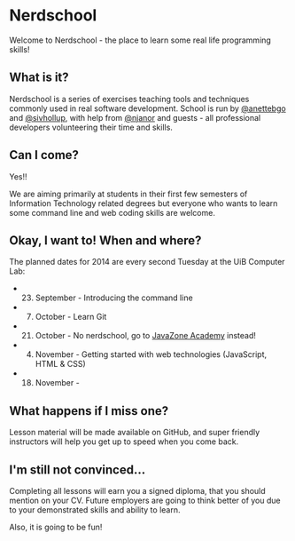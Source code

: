 Nerdschool 
=======================
Welcome to Nerdschool - the place to learn some real life programming skills!


What is it?
-----------------------
Nerdschool is a series of exercises teaching tools and techniques commonly used in real software development. School is run by [@anettebgo](https://github.com/anettebgo) and [@sivhollup](http://github.com/sivhollup), with help from [@njanor](https://github.com/njanor) and guests - all professional developers volunteering their time and skills.


Can I come?
-----------------------
Yes!!

We are aiming primarily at students in their first few semesters of Information Technology related degrees but everyone who wants to learn some command line and web coding skills are welcome.


Okay, I want to! When and where?
-----------------------
The planned dates for 2014 are every second Tuesday at the UiB Computer Lab:
* 23. September - Introducing the command line
* 07. October - Learn Git
* 21. October - No nerdschool, go to [JavaZone Academy](http://fagutvalget.no/javazone-academy-21-oktober/) instead! 
* 04. November -  Getting started with web technologies (JavaScript, HTML & CSS)
* 18. November - 


What happens if I miss one?
-------------------------------
Lesson material will be made available on GitHub, and super friendly instructors will help you get up to speed when you come back.


I'm still not convinced...
-------------------------------
Completing all lessons will earn you a signed diploma, that you should mention on your CV. Future employers are going to think better of you due to your demonstrated skills and ability to learn.

Also, it is going to be fun!
